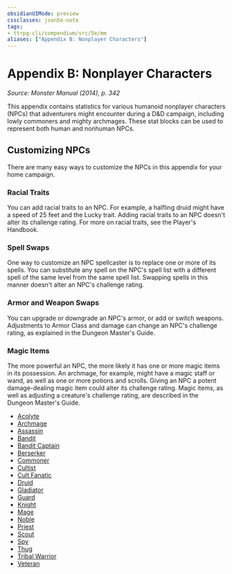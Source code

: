 ```yaml
---
obsidianUIMode: preview
cssclasses: json5e-note
tags:
- ttrpg-cli/compendium/src/5e/mm
aliases: ["Appendix B: Nonplayer Characters"]
---
```

# Appendix B: Nonplayer Characters
*Source: Monster Manual (2014), p. 342* 

This appendix contains statistics for various humanoid nonplayer characters (NPCs) that adventurers might encounter during a D&D campaign, including lowly commoners and mighty archmages. These stat blocks can be used to represent both human and nonhuman NPCs.

## Customizing NPCs

There are many easy ways to customize the NPCs in this appendix for your home campaign.

### Racial Traits

You can add racial traits to an NPC. For example, a halfling druid might have a speed of 25 feet and the Lucky trait. Adding racial traits to an NPC doesn't alter its challenge rating. For more on racial traits, see the Player's Handbook.

### Spell Swaps

One way to customize an NPC spellcaster is to replace one or more of its spells. You can substitute any spell on the NPC's spell list with a different spell of the same level from the same spell list. Swapping spells in this manner doesn't alter an NPC's challenge rating.

### Armor and Weapon Swaps

You can upgrade or downgrade an NPC's armor, or add or switch weapons. Adjustments to Armor Class and damage can change an NPC's challenge rating, as explained in the Dungeon Master's Guide.

### Magic Items

The more powerful an NPC, the more likely it has one or more magic items in its possession. An archmage, for example, might have a magic staff or wand, as well as one or more potions and scrolls. Giving an NPC a potent damage-dealing magic item could alter its challenge rating. Magic items, as well as adjusting a creature's challenge rating, are described in the Dungeon Master's Guide.

- [Acolyte](/CLI/bestiary/humanoid/acolyte.md)  
- [Archmage](/CLI/bestiary/humanoid/archmage.md)  
- [Assassin](/CLI/bestiary/humanoid/assassin.md)  
- [Bandit](/CLI/bestiary/humanoid/bandit.md)  
- [Bandit Captain](/CLI/bestiary/humanoid/bandit-captain.md)  
- [Berserker](/CLI/bestiary/humanoid/berserker.md)  
- [Commoner](/CLI/bestiary/humanoid/commoner.md)  
- [Cultist](/CLI/bestiary/humanoid/cultist.md)  
- [Cult Fanatic](/CLI/bestiary/humanoid/cult-fanatic.md)  
- [Druid](/CLI/bestiary/humanoid/druid.md)  
- [Gladiator](/CLI/bestiary/humanoid/gladiator.md)  
- [Guard](/CLI/bestiary/humanoid/guard.md)  
- [Knight](/CLI/bestiary/humanoid/knight.md)  
- [Mage](/CLI/bestiary/humanoid/mage.md)  
- [Noble](/CLI/bestiary/humanoid/noble.md)  
- [Priest](/CLI/bestiary/humanoid/priest.md)  
- [Scout](/CLI/bestiary/humanoid/scout.md)  
- [Spy](/CLI/bestiary/humanoid/spy.md)  
- [Thug](/CLI/bestiary/humanoid/thug.md)  
- [Tribal Warrior](/CLI/bestiary/humanoid/tribal-warrior.md)  
- [Veteran](/CLI/bestiary/humanoid/veteran.md)